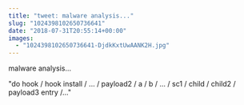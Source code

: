```yaml
---
title: "tweet: malware analysis..."
slug: "1024398102650736641"
date: "2018-07-31T20:55:14+00:00"
images:
  - "1024398102650736641-DjdkKxtUwAANK2H.jpg"
---
```

malware analysis...

"do hook / hook install / ... / payload2 / a / b / ... / sc1 / child / child2 / payload3 entry /..." 